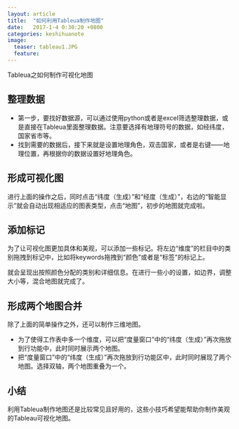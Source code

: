 ```yaml
---
layout: article
title:  "如何利用Tableua制作地图"
date:   2017-1-4 0:30:20 +0800
categories: keshihuanote
image:
  teaser: tableau1.JPG
  feature: 
---
```

Tableua之如何制作可视化地图


## 整理数据
- 第一步，要找好数据源，可以通过使用python或者是excel筛选整理数据，或是直接在Tableua里面整理数据。注意要选择有地理符号的数据，如经纬度，国家省市等。
- 找到需要的数据后，接下来就是设置地理角色，双击国家，或者是右键——地理位置，再根据你的数据设置好地理角色。

## 形成可视化图
进行上面的操作之后，同时点击“纬度（生成）”和“经度（生成）”，右边的“智能显示”就会自动出现相适应的图表类型，点击“地图”，初步的地图就完成啦。

## 添加标记
为了让可视化图更加具体和美观，可以添加一些标记。将左边“维度”的栏目中的类别拖拽到标记中，比如将keywords拖拽到“颜色”或者是“标签”的标记上。

就会呈现出按照颜色分配的类别和详细信息。在进行一些小的设置，如边界，调整大小等，混合地图就完成了。
## 形成两个地图合并
除了上面的简单操作之外，还可以制作三维地图。
- 为了使得工作表中多一个维度，可以把“度量窗口”中的“纬度（生成）”再次拖放到行功能中，此时同时展示两个地图。
- 把“度量窗口”中的“纬度（生成）”再次拖放到行功能区中，此时同时展现了两个地图。选择双轴，两个地图重叠为一个。

## 小结
利用Tableua制作地图还是比较常见且好用的，这些小技巧希望能帮助你制作美观的Tableau可视化地图。